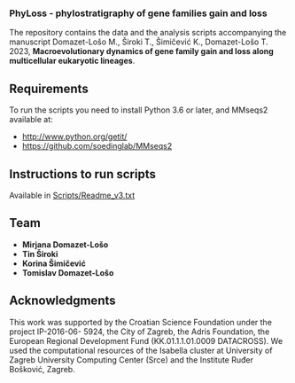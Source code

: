 ### PhyLoss - phylostratigraphy of gene families gain and loss
The repository contains the data and the analysis scripts accompanying the manuscript Domazet-Lošo M., Široki T., Šimičević K., Domazet-Lošo T. 2023, **Macroevolutionary dynamics of gene family gain and loss along multicellular eukaryotic lineages**.

## Requirements
To run the scripts you need to install Python 3.6 or later, and MMseqs2
available at:
- http://www.python.org/getit/
- https://github.com/soedinglab/MMseqs2

## Instructions to run scripts
Available in [Scripts/Readme_v3.txt](https://github.com/PhyLoss/PhyLoss/blob/main/Scripts/Readme_v3.txt)

## Team
* **Mirjana Domazet-Lošo**
* **Tin Široki**
* **Korina Šimičević**
* **Tomislav Domazet-Lošo**

## Acknowledgments
This work was supported by the Croatian Science Foundation under the project IP-2016-06- 5924, the City of Zagreb, the Adris Foundation, the European Regional Development Fund (KK.01.1.1.01.0009 DATACROSS). We used the computational resources of the Isabella cluster at University of Zagreb University Computing Center (Srce) and the Institute Ruđer Bošković, Zagreb.
